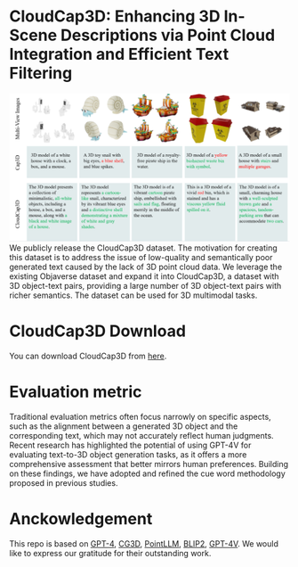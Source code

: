 # CloudCap3D: Enhancing 3D In-Scene Descriptions via Point Cloud Integration and Efficient Text Filtering
![](https://github.com/NZY7/HelloPrj/blob/master/compare.png)
We publicly release the CloudCap3D dataset. The motivation for creating this dataset is to address the issue of low-quality and semantically poor generated text caused by the lack of 3D point cloud data. We leverage the existing Objaverse dataset and expand it into CloudCap3D, a dataset with 3D object-text pairs, providing a large number of 3D object-text pairs with richer semantics.
The dataset can be used for 3D multimodal tasks.
# CloudCap3D Download
You can download CloudCap3D from [here](https://drive.google.com/file/d/1U1Na1bbrDP1hli3LzZAAFkn6XwfkC9L3/view?usp=sharing).
# Evaluation metric
Traditional evaluation metrics often focus narrowly on specific aspects, such as the alignment between a generated 3D object and the corresponding text, which may not accurately reflect human judgments. Recent research has highlighted the potential of using GPT-4V for evaluating text-to-3D object generation tasks, as it offers a more comprehensive assessment that better mirrors human preferences. Building on these findings, we have adopted and
refined the cue word methodology proposed in previous studies.
# Anckowledgement
This repo is based on [GPT-4](https://openai.com/index/gpt-4/), [CG3D](https://github.com/deeptibhegde/CLIP-goes-3D), [PointLLM](https://github.com/OpenRobotLab/PointLLM), [BLIP2](https://github.com/OpenRobotLab/PointLLM), [GPT-4V](https://github.com/3DTopia/GPTEval3D). We would like to express our gratitude for their outstanding work.
